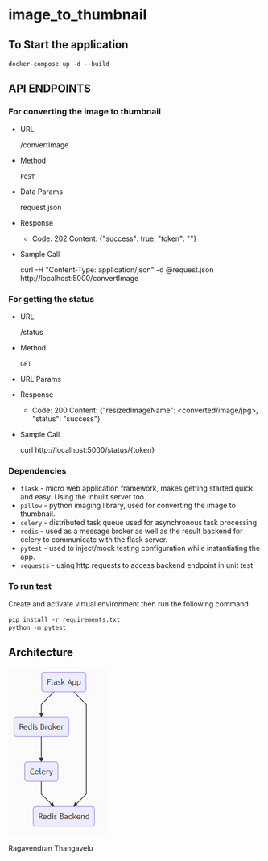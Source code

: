 # image_to_thumbnail

## To Start the application

```
docker-compose up -d --build
```

## API ENDPOINTS

### For converting the image to thumbnail

* URL

  /convertImage

* Method

  `POST`

* Data Params

  request.json <sample image in base64>

* Response

  * Code: 202
    Content: {"success": true, "token": "<uuid>"}

* Sample Call

  curl -H "Content-Type: application/json" -d @request.json http://localhost:5000/convertImage

### For getting the status

* URL

  /status

* Method

  `GET`

* URL Params

  <token>

* Response

  * Code: 200
    Content: {"resizedImageName": <converted/image/jpg>, "status": "success"}

* Sample Call

  curl http://localhost:5000/status/{token}

### Dependencies

* `flask` - micro web application framework, makes getting started quick and easy. Using the inbuilt server too.
* `pillow` - python imaging library, used for converting the image to thumbnail.
* `celery` - distributed task queue used for asynchronous task processing
* `redis` - used as a message broker as well as the result backend for celery to communicate with the flask server.
* `pytest` - used to inject/mock testing configuration while instantiating the app.
* `requests` - using http requests to access backend endpoint in unit test

### To run test

Create and activate virtual environment then run the following command.

```
pip install -r requirements.txt
python -m pytest
```

## Architecture

![Architecture](./Architecture.png)

Ragavendran Thangavelu
